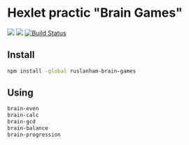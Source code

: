 # Hexlet practic "Brain Games"

<a href="https://codeclimate.com/github/RouslanHam/project-lvl1-s200/maintainability"><img src="https://api.codeclimate.com/v1/badges/4f53c6960df8898c29ed/maintainability" /></a>
<a href="https://codeclimate.com/github/RouslanHam/project-lvl1-s200/test_coverage"><img src="https://api.codeclimate.com/v1/badges/4f53c6960df8898c29ed/test_coverage" /></a>
[![Build Status](https://travis-ci.org/RouslanHam/project-lvl1-s200.svg?branch=master)](https://travis-ci.org/RouslanHam/project-lvl1-s200)

## Install
```sh
npm install -global ruslanham-brain-games
```
## Using
```sh
brain-even
brain-calc
brain-gcd
brain-balance
brain-progression
```
